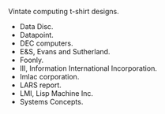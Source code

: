 Vintate computing t-shirt designs.

- Data Disc.
- Datapoint.
- DEC computers.
- E&S, Evans and Sutherland.
- Foonly.
- III, Information International Incorporation.
- Imlac corporation.
- LARS report.
- LMI, Lisp Machine Inc.
- Systems Concepts.
